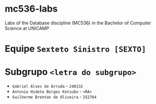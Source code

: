 # mc536-labs
 Labs of the Database discipline (MC536) in the Bachelor of Computer Science at UNICAMP

# Equipe `Sexteto Sinistro [SEXTO]`

# Subgrupo `<letra do subgrupo>`
* `Gabriel Alves de Arruda` - `248132`
* `Antonio Hideto Borges Kotsubo` - `<RA>`
* `Guilherme Brentan de Oliveira` - `252764`
